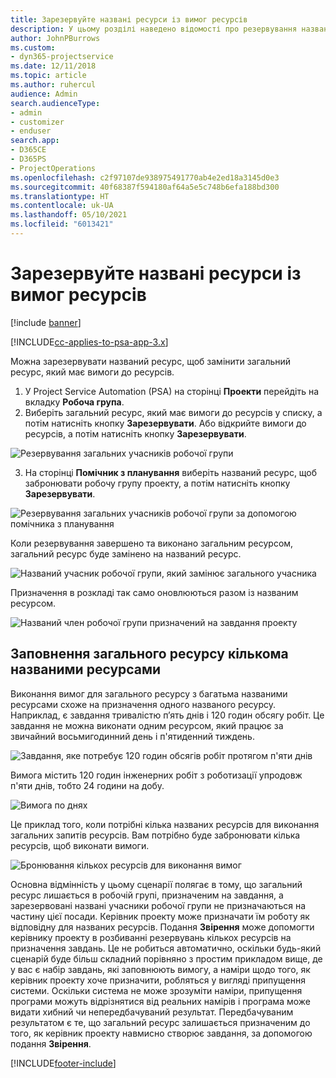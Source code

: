 ```yaml
---
title: Зарезервуйте названі ресурси із вимог ресурсів
description: У цьому розділі наведено відомості про резервування названих ресурсів для загальних вимог до ресурсів.
author: JohnPBurrows
ms.custom:
- dyn365-projectservice
ms.date: 12/11/2018
ms.topic: article
ms.author: ruhercul
audience: Admin
search.audienceType:
- admin
- customizer
- enduser
search.app:
- D365CE
- D365PS
- ProjectOperations
ms.openlocfilehash: c2f97107de938975491770ab4e2ed18a3145d0e3
ms.sourcegitcommit: 40f68387f594180af64a5e5c748b6efa188bd300
ms.translationtype: HT
ms.contentlocale: uk-UA
ms.lasthandoff: 05/10/2021
ms.locfileid: "6013421"
---
```

# <a name="book-named-resources-from-resource-requirements"></a>Зарезервуйте названі ресурси із вимог ресурсів

[!include [banner](../includes/psa-now-project-operations.md)]

[!INCLUDE[cc-applies-to-psa-app-3.x](../includes/cc-applies-to-psa-app-3x.md)]

Можна зарезервувати названий ресурс, щоб замінити загальний ресурс, який має вимоги до ресурсів.

1. У Project Service Automation (PSA) на сторінці **Проекти** перейдіть на вкладку **Робоча група**.
2. Виберіть загальний ресурс, який має вимоги до ресурсів у списку, а потім натисніть кнопку **Зарезервувати**. Або відкрийте вимоги до ресурсів, а потім натисніть кнопку **Зарезервувати**.


![Резервування загальних учасників робочої групи](media/RM-how-to-14.png)


3. На сторінці **Помічник з планування** виберіть названий ресурс, щоб забронювати робочу групу проекту, а потім натисніть кнопку **Зарезервувати**.

![Резервування загальних учасників робочої групи за допомогою помічника з планування](media/RM-how-to-15.png)

Коли резервування завершено та виконано загальним ресурсом, загальний ресурс буде замінено на названий ресурс.

![Названий учасник робочої групи, який замінює загального учасника](media/RM-how-to-16.png)

Призначення в розкладі так само оновлюються разом із названим ресурсом.

![Названий член робочої групи призначений на завдання проекту](media/RM-how-to-17.png)

## <a name="fulfill-a-generic-resource-with-multiple-named-resources"></a>Заповнення загального ресурсу кількома названими ресурсами
Виконання вимог для загального ресурсу з багатьма названими ресурсами схоже на призначення одного названого ресурсу. Наприклад, є завдання тривалістю п’ять днів і 120 годин обсягу робіт. Це завдання не можна виконати одним ресурсом, який працює за звичайний восьмигодинний день і п'ятиденний тиждень. 

![Завдання, яке потребує 120 годин обсягів робіт протягом п'яти днів](media/RM-how-to-21.png)

Вимога містить 120 годин інженерних робіт з роботизації упродовж п'яти днів, тобто 24 години на добу.

![Вимога по днях](media/RM-how-to-22.png)

Це приклад того, коли потрібні кілька названих ресурсів для виконання загальних запитів ресурсів. Вам потрібно буде забронювати кілька ресурсів, щоб виконати вимоги.

![Бронювання кількох ресурсів для виконання вимог](media/RM-how-to-23.png)

Основна відмінність у цьому сценарії полягає в тому, що загальний ресурс лишається в робочій групі, призначеним на завдання, а зарезервовані названі учасники робочої групи не призначаються на частину цієї посади. Керівник проекту може призначати їм роботу як відповідну для названих ресурсів. Подання **Звірення** може допомогти керівнику проекту в розбиванні резервувань кількох ресурсів на призначення завдань. Це не робиться автоматично, оскільки будь-який сценарій буде більш складний порівняно з простим прикладом вище, де у вас є набір завдань, які заповнюють вимогу, а наміри щодо того, як керівник проекту хоче призначити, робляться у вигляді припущення системи. Оскільки система не може зрозуміти наміри, припущення програми можуть відрізнятися від реальних намірів і програма може видати хибний чи непередбачуваний результат. Передбачуваним результатом є те, що загальний ресурс залишається призначеним до того, як керівник проекту навмисно створює завдання, за допомогою подання **Звірення**.




[!INCLUDE[footer-include](../includes/footer-banner.md)]